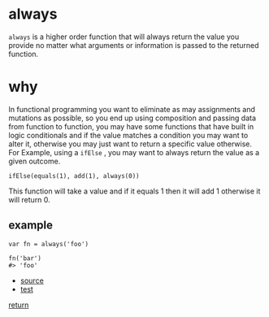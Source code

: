 # always

`always` is a higher order function that will always return the value you provide no matter what arguments or information is passed to the returned function.

# why

In functional programming you want to eliminate as may assignments and mutations as possible, so you end up using composition and passing data from function to
function, you may have some functions that have built in logic conditionals and if the value matches a condition you may want to alter it, otherwise you may just want to return a specific value otherwise. For Example, using a `ifElse` , you may want to always return the value as a given outcome.

`ifElse(equals(1), add(1), always(0))`

This function will take a value and if it equals 1 then it will add 1 otherwise it will return 0.


## example

```
var fn = always('foo')

fn('bar')
#> 'foo'

```

- [source](./index.js)
- [test](./test.js)

[return](../../../README.md#function)

